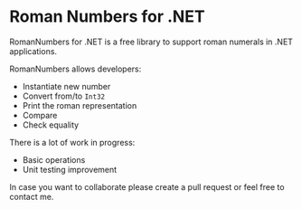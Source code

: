 # Roman Numbers for .NET

RomanNumbers for .NET is a free library to support roman numerals in .NET applications.

RomanNumbers allows developers:

* Instantiate new number
* Convert from/to `Int32`
* Print the roman representation
* Compare
* Check equality

There is a lot of work in progress:

* Basic operations
* Unit testing improvement

In case you want to collaborate please create a pull request or feel free to contact me.

